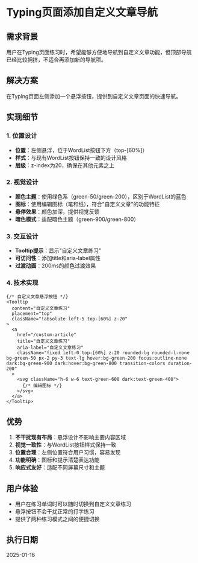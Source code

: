 # Typing页面添加自定义文章导航

## 需求背景

用户在Typing页面练习时，希望能够方便地导航到自定义文章功能，但顶部导航已经比较拥挤，不适合再添加新的导航项。

## 解决方案

在Typing页面左侧添加一个悬浮按钮，提供到自定义文章页面的快速导航。

## 实现细节

### 1. 位置设计
- **位置**：左侧悬浮，位于WordList按钮下方（top-[60%]）
- **样式**：与现有WordList按钮保持一致的设计风格
- **层级**：z-index为20，确保在其他元素之上

### 2. 视觉设计
- **颜色主题**：使用绿色系（green-50/green-200），区别于WordList的蓝色
- **图标**：使用编辑图标（笔和纸），符合"自定义文章"的功能特征
- **悬停效果**：颜色加深，提供视觉反馈
- **暗色模式**：适配暗色主题（green-900/green-800）

### 3. 交互设计
- **Tooltip提示**：显示"自定义文章练习"
- **可访问性**：添加title和aria-label属性
- **过渡动画**：200ms的颜色过渡效果

### 4. 技术实现

```tsx
{/* 自定义文章悬浮按钮 */}
<Tooltip
  content="自定义文章练习"
  placement="top"
  className="!absolute left-5 top-[60%] z-20"
>
  <a
    href="/custom-article"
    title="自定义文章练习"
    aria-label="自定义文章练习"
    className="fixed left-0 top-[60%] z-20 rounded-lg rounded-l-none bg-green-50 px-2 py-3 text-lg hover:bg-green-200 focus:outline-none dark:bg-green-900 dark:hover:bg-green-800 transition-colors duration-200"
  >
    <svg className="h-6 w-6 text-green-600 dark:text-green-400">
      {/* 编辑图标 */}
    </svg>
  </a>
</Tooltip>
```

## 优势

1. **不干扰现有布局**：悬浮设计不影响主要内容区域
2. **视觉一致性**：与WordList按钮样式保持一致
3. **位置合理**：左侧位置符合用户习惯，容易发现
4. **功能明确**：图标和提示清楚表达功能
5. **响应式友好**：适配不同屏幕尺寸和主题

## 用户体验

- 用户在练习单词时可以随时切换到自定义文章练习
- 悬浮按钮不会干扰正常的打字练习
- 提供了两种练习模式之间的便捷切换

## 执行日期

2025-01-16
